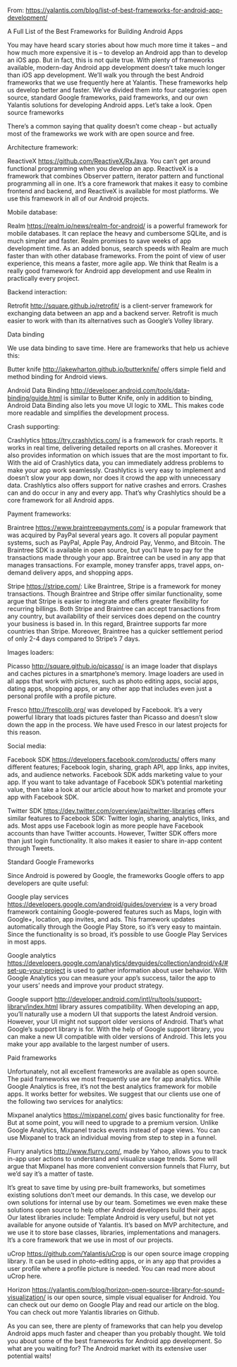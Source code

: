 From: https://yalantis.com/blog/list-of-best-frameworks-for-android-app-development/

A Full List of the Best Frameworks for Building Android Apps

You may have heard scary stories about how much more time it takes – and how much more expensive it is – to develop an Android app than to develop an iOS app.  But in fact, this is not quite true. With plenty of frameworks available, modern-day Android app development doesn’t take much longer than iOS app development.
We’ll walk you through the best Android frameworks that we use frequently here at Yalantis. These frameworks help us develop better and faster. We’ve divided them into four categories: open source, standard Google frameworks, paid frameworks, and our own Yalantis solutions for developing Android apps. Let’s take a look.
Open source frameworks

There’s a common saying that quality doesn’t come cheap - but actually most of the frameworks we work with are open source and free.

Architecture framework:

ReactiveX https://github.com/ReactiveX/RxJava. You can’t get around functional programming when you develop an app. ReactiveX is a framework that combines Observer pattern, iterator pattern and functional programming all in one. It’s a core framework that makes it easy to combine frontend and backend, and ReactiveX is available for most platforms. We use this framework in all of our Android projects.

Mobile database:

Realm https://realm.io/news/realm-for-android/ is a powerful framework for mobile databases. It can replace the heavy and cumbersome SQLite, and is much simpler and faster. Realm promises to save weeks of app development time. As an added bonus, search speeds with Realm are much faster than with other database frameworks. From the point of view of user experience, this means a faster, more agile app. We think that Realm is a really good framework for Android app development and use Realm in practically every project.

Backend interaction:

Retrofit http://square.github.io/retrofit/ is a client-server framework for exchanging data between an app and a backend server. Retrofit is much easier to work with than its alternatives such as Google’s Volley library.    

Data binding

We use data binding to save time. Here are frameworks that help us achieve this:

Butter knife http://jakewharton.github.io/butterknife/ offers simple field and method binding for Android views.

Android Data Binding http://developer.android.com/tools/data-binding/guide.html is similar to Butter Knife, only in addition to binding, Android Data Binding also lets you move UI logic to XML. This makes code more readable and simplifies the development process. 

Crash supporting:

Crashlytics https://try.crashlytics.com/ is a framework for crash reports. It works in real time, delivering detailed reports on all crashes. Moreover it also provides information on which issues that are the most important to fix. With the aid of Crashlytics data, you can immediately address problems to make your app work seamlessly. Crashlytics is very easy to implement and doesn’t slow your app down, nor does it crowd the app with unnecessary data. Crashlytics also offers support for native crashes and errors. Crashes can and do occur in any and every app. That’s why Crashlytics should be a core framework for all Android apps.   

Payment frameworks:

Braintree https://www.braintreepayments.com/ is a popular framework that was acquired by PayPal several years ago. It covers all popular payment systems, such as PayPal, Apple Pay, Android Pay, Venmo, and Bitcoin. The Braintree SDK is available in open source, but you’ll have to pay for the transactions made through your app. Braintree can be used in any app that manages transactions. For example, money transfer apps, travel apps, on-demand delivery apps, and shopping apps.

Stripe https://stripe.com/: Like Braintree, Stripe is  a framework for money transactions. Though Braintree and Stripe offer similar functionality, some argue that Stripe is easier to integrate and offers greater flexibility for recurring billings. Both Stripe and Braintree can accept transactions from any country, but availability of their services does depend on the country your business is based in. In this regard, Braintree supports far more countries than Stripe. Moreover, Braintree has a quicker settlement period of only  2-4 days compared to Stripe’s 7 days.

Images loaders:

Picasso http://square.github.io/picasso/ is an image loader that displays and caches pictures in a smartphone’s memory. Image loaders are used in all apps that work with pictures, such as photo editing apps, social apps, dating apps, shopping apps, or any other app that includes even just a personal profile with a profile picture.     

Fresco http://frescolib.org/ was developed by Facebook. It’s a very powerful library that loads pictures faster than Picasso and doesn’t slow down the app in the process. We have used Fresco in our latest projects for this reason.

Social media:

Facebook SDK https://developers.facebook.com/products/ offers many different features; Facebook login, sharing, graph API, app links, app invites, ads, and audience networks. Facebook SDK adds marketing value to your app. If you want to take advantage of Facebook SDK’s potential marketing value, then take a look at our article about how to market and promote your app with Facebook SDK.

Twitter SDK https://dev.twitter.com/overview/api/twitter-libraries offers similar features to Facebook SDK: Twitter login, sharing, analytics, links, and ads. Most apps use Facebook login as more people have Facebook accounts than have Twitter accounts. However, Twitter SDK offers more than just login functionality. It also makes it easier to share in-app content through Tweets.

Standard Google Frameworks

Since Android is powered by Google, the frameworks Google offers to app developers are quite useful: 

Google play services https://developers.google.com/android/guides/overview is a very broad framework containing Google-powered features such as Maps, login with Google+, location, app invites, and ads. This framework updates automatically through the Google Play Store, so it’s very easy to maintain. Since the functionality is so broad, it’s possible to use Google Play Services in most apps.

Google analytics https://developers.google.com/analytics/devguides/collection/android/v4/#set-up-your-project is used to gather information about user behavior. With Google Analytics you can measure your app’s success, tailor the app to your users’ needs and improve your product strategy.  

Google support http://developer.android.com/intl/ru/tools/support-library/index.html library assures compatibility. When developing an app, you’ll naturally use a modern UI that supports the latest Android version. However, your  UI might not support older versions of Android. That’s what Google’s support library is for. With the help of Google support library, you can make a new UI compatible with older versions of Android. This lets you make your app available to the largest number of users. 

Paid frameworks

Unfortunately, not all excellent frameworks are available as open source. The paid frameworks we most frequently use are for app analytics. While Google Analytics is free, it’s not the best analytics framework for mobile apps. It works better for websites. We suggest that our clients use one of the following two services for 
analytics:

Mixpanel analytics https://mixpanel.com/ gives basic functionality for free. But at some point, you will need to upgrade to a premium version. Unlike Google Analytics, Mixpanel tracks events instead of page views. You can use Mixpanel to track an individual moving from step to step in a funnel.  

Flurry analytics http://www.flurry.com/, made by Yahoo, allows you to track in-app user actions to understand and visualize usage trends. Some will argue that Mixpanel has more convenient conversion funnels that Flurry, but we’d say it’s a matter of taste.        


It’s great to save time by using pre-built frameworks, but sometimes existing solutions don’t meet our demands. In this case, we develop our own solutions for internal use by our team. Sometimes we even make these solutions open source to help other Android developers build their apps. Our latest libraries include:
Template Android is very useful, but not yet available for anyone outside of Yalantis. It’s based on MVP architecture, and we use it to store base classes, libraries, implementations and managers. It’s a core framework that we use in most of our projects.

uCrop https://github.com/Yalantis/uCrop is our open source image cropping library. It can be used in photo-editing apps, or in any app that provides a user profile where a profile picture is needed. You can read more about uCrop here.

Horizon https://yalantis.com/blog/horizon-open-source-library-for-sound-visualization/ is our open source, simple visual equaliser for Android. You can check out our demo on Google Play and read our article on the blog.
You can check out more Yalantis libraries on Github.  

As you can see, there are plenty of frameworks that can help you develop Android apps much faster and cheaper than you probably thought. We told you about some of the best frameworks for Android app development. So what are you waiting for? The Android market with its extensive user potential waits!  